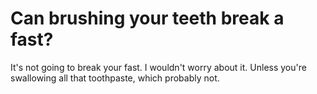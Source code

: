 # Can brushing your teeth break a fast?

It's not going to break your fast. I wouldn't worry about it. Unless you're swallowing all that toothpaste, which probably not.